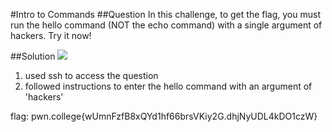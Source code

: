 #Intro to Commands
##Question
In this challenge, to get the flag, you must run the hello command (NOT the echo command) with a single argument of hackers. Try it now!

##Solution
![](/images/2.jpg)
1. used ssh to access the question 
2. followed instructions to enter the hello command with an argument of 'hackers'

flag: pwn.college{wUmnFzfB8xQYd1hf66brsVKiy2G.dhjNyUDL4kDO1czW}

